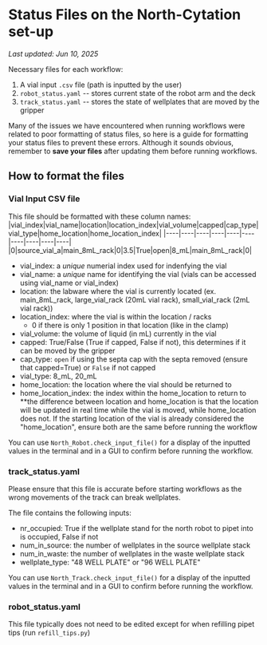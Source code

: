 # Status Files on the North-Cytation set-up
_Last updated: Jun 10, 2025_

Necessary files for each workflow:
1. A vial input `.csv` file (path is inputted by the user)
2. `robot_status.yaml` -- stores current state of the robot arm and the deck
3. `track_status.yaml` -- stores the state of wellplates that are moved by the gripper

Many of the issues we have encountered when running workflows were related to poor formatting of status files, so here is a guide for formatting your status files to prevent these errors.
Although it sounds obvious, remember to **save your files** after updating them before running workflows.

## How to format the files
### Vial Input CSV file
This file should be formatted with these column names:
|vial_index|vial_name|location|location_index|vial_volume|capped|cap_type|vial_type|home_location|home_location_index|
|----|----|----|----|----|----|----|----|----|----|
|0|source_vial_a|main_8mL_rack|0|3.5|True|open|8_mL|main_8mL_rack|0|

- vial_index: a _unique_ numerial index used for indenfying the vial
- vial_name: a _unique_ name for identifying the vial (vials can be accessed using vial_name or vial_index)
- location: the labware where the vial is currently located (ex. main_8mL_rack, large_vial_rack (20mL vial rack), small_vial_rack (2mL vial rack))
- location_index: where the vial is within the location / racks
  - 0 if there is only 1 position in that location (like in the clamp)
- vial_volume: the volume of liquid (in mL) currently in the vial
- capped: True/False (True if capped, False if not), this determines if it can be moved by the gripper
- cap_type:  `open` if using the septa cap with the septa removed (ensure that capped=True) or `False` if not capped
- vial_type: 8_mL, 20_mL
- home_location: the location where the vial should be returned to
- home_location_index: the index within the home_location to return to
  **the difference between location and home_location is that the location will be updated in real time while the vial is moved, while home_location does not. If the starting location of the vial is already considered the "home_location", ensure both are the same before running the workflow

You can use `North_Robot.check_input_file()` for a display of the inputted values in the terminal and in a GUI to confirm before running the workflow.

### track_status.yaml
Please ensure that this file is accurate before starting workflows as the wrong movements of the track can break wellplates.

The file contains the following inputs:
- nr_occupied: True if the wellplate stand for the north robot to pipet into is occupied, False if not
- num_in_source: the number of wellplates in the source wellplate stack
- num_in_waste: the number of wellplates in the waste wellplate stack
- wellplate_type: "48 WELL PLATE" or "96 WELL PLATE"

You can use `North_Track.check_input_file()` for a display of the inputted values in the terminal and in a GUI to confirm before running the workflow.

### robot_status.yaml 
This file typically does not need to be edited except for when refilling pipet tips (run `refill_tips.py`)

